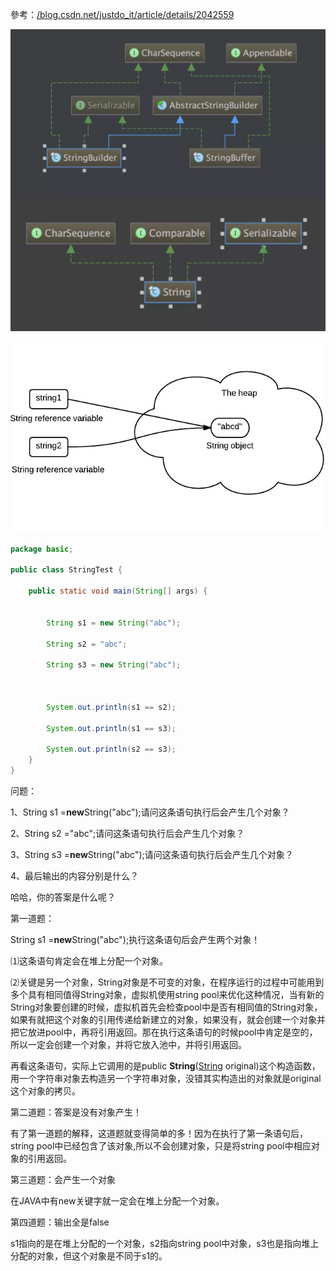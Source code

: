 

參考：[/blog.csdn.net/justdo\_it/article/details/2042559](/blog.csdn.net/justdo_it/article/details/2042559)



![](/assets/3133267-3940f043c77c3ed0.png)



![](/assets/java-string-pool.jpeg)



```java
package basic;

public class StringTest {

    public static void main(String[] args) {


        String s1 = new String("abc");

        String s2 = "abc";

        String s3 = new String("abc");



        System.out.println(s1 == s2);

        System.out.println(s1 == s3);

        System.out.println(s2 == s3);
    }
}

```



问题：

1、String s1 =**new**String\("abc"\);请问这条语句执行后会产生几个对象？

2、String s2 ="abc";请问这条语句执行后会产生几个对象？

3、String s3 =**new**String\("abc"\);请问这条语句执行后会产生几个对象？

4、最后输出的内容分别是什么？



哈哈，你的答案是什么呢？



第一道题：

String s1 =**new**String\("abc"\);执行这条语句后会产生两个对象！

⑴这条语句肯定会在堆上分配一个对象。

⑵关键是另一个对象，String对象是不可变的对象，在程序运行的过程中可能用到多个具有相同值得String对象，虚拟机使用string pool来优化这种情况，当有新的String对象要创建的时候，虚拟机首先会检查pool中是否有相同值的String对象，如果有就把这个对象的引用传递给新建立的对象，如果没有，就会创建一个对象并把它放进pool中，再将引用返回。那在执行这条语句的时候pool中肯定是空的，所以一定会创建一个对象，并将它放入池中，并将引用返回。



再看这条语句，实际上它调用的是public **String**\([String](http://writeblog.csdn.net/Editor/FCKeditor/相关技术/JDK5/api/java/lang/String.html) original\)这个构造函数，用一个字符串对象去构造另一个字符串对象，没错其实构造出的对象就是original这个对象的拷贝。



第二道题：答案是没有对象产生！

有了第一道题的解释，这道题就变得简单的多！因为在执行了第一条语句后，string pool中已经包含了该对象,所以不会创建对象，只是将string pool中相应对象的引用返回。



第三道题：会产生一个对象

在JAVA中有new关键字就一定会在堆上分配一个对象。



第四道题：输出全是false

s1指向的是在堆上分配的一个对象，s2指向string pool中对象，s3也是指向堆上分配的对象，但这个对象是不同于s1的。

